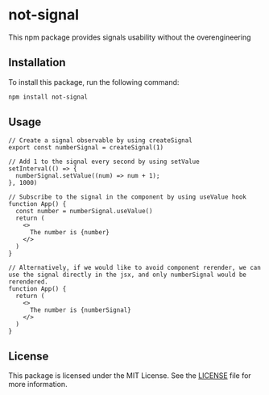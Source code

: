# not-signal

This npm package provides signals usability without the overengineering

## Installation

To install this package, run the following command:

```bash
npm install not-signal
```

## Usage



```tsx
// Create a signal observable by using createSignal
export const numberSignal = createSignal(1)

// Add 1 to the signal every second by using setValue
setInterval(() => {
  numberSignal.setValue((num) => num + 1);
}, 1000)

// Subscribe to the signal in the component by using useValue hook
function App() {
  const number = numberSignal.useValue()
  return (
    <>
      The number is {number}
    </>
  )
}
```
```tsx
// Alternatively, if we would like to avoid component rerender, we can use the signal directly in the jsx, and only numberSignal would be rerendered.
function App() {
  return (
    <>
      The number is {numberSignal}
    </>
  )
}
```


## License

This package is licensed under the MIT License. See the [LICENSE](https://github.com/taylor-ben/rxjs-hooks/blob/main/LICENSE) file for more information.
